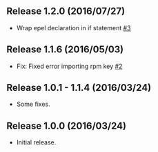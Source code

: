 Release 1.2.0 (2016/07/27)
---

- Wrap epel declaration in if statement [#3](https://github.com/hfm/puppet-remi/pull/3)

Release 1.1.6 (2016/05/03)
---

- Fix: Fixed error importing rpm key [#2](https://github.com/hfm/puppet-remi/pull/2)

Release 1.0.1 - 1.1.4 (2016/03/24)
---

- Some fixes.

Release 1.0.0 (2016/03/24)
---

- Initial release.

